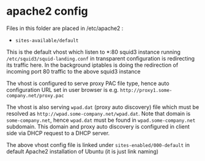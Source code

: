apache2 config
==============

Files in this folder are placed in /etc/apache2 :

* `sites-available/default`

This is the default vhost which listen to *:80
squid3 instance running `/etc/squid3/squid-landing.conf` in transparent configuration
is redirecting its traffic here.
In the background iptables is doing the redirection of incoming port 80 traffic to
the above squid3 instance 

The vhost is configured to serve proxy PAC file type, hence auto configuration URL
set in user browser is e.g. `http://proxy1.some-company.net/proxy.pac`

The vhost is also serving `wpad.dat` (proxy auto discovery) file which must be resolved
as `http://wpad.some-company.net/wpad.dat`. Note that domain is `some-company.net`,
hence `wpad.dat` must be found in `wpad.some-company.net` subdomain.
This domain and proxy auto discovery is configured in client side via DHCP request to
a DHCP server.

The above vhost config file is linked under `sites-enabled/000-default` in default
Apache2 installation of Ubuntu (it is just link naming)
